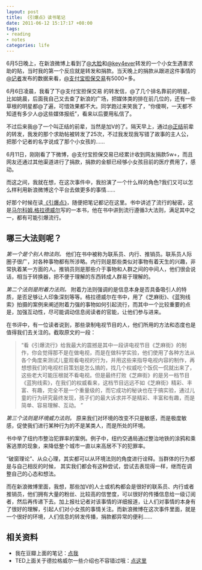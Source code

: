 ```yaml
---
layout: post
title: 《引爆点》读书笔记
date: 2011-06-12 15:17:17 +08:00
tags:
- reading
- notes
categories: life
---
```


6月5日晚上，在新浪微博上看到了[@大脸][tolyer]和[@key4ever][]转发的一个小女生遇害求助的贴，当时我的第一个反应就是转发和捐款。当天晚上的捐款从跟进这件事情的[@记者][luocaixia]发布的数据来看，[@支付宝担保交易][alipaymm]有5000+多。

6月6日凌晨，我看了下@支付宝担保交易 的转发信，@了几个排名靠前的明星，比如姚晨，后面我自己又去查了新浪的广场，把媒体类的排在前几位的，还有一些草根的明星都@了遍，可惜效果都不大。同学跑过来笑我了，“你傻啊，一天都不知道有多少人@这些媒体报纸”，看来以后要用私信了。

不过后来我@了一个叫正结的前辈，当然是加V的了。隔天早上，通过[@正结][adzcat]前辈的转发，我发的那个求助帖被转发了25次，不过我发现我写错了故事的主人公，把那个记者的名字说成了那个小女孩的……
<!--more-->
6月11日，刚刚看了下微博，@支付宝担保交易已经累计收到网友捐款5w+，而且网友还通过其他渠道进行了捐款，捐款的金额已经够小女孩目前的医疗费用了，感动。

而这之间，我就在想，在这次事件中，我扮演了一个什么样的角色?我们又可以怎么样利用新浪微博这个平台去做更多的事情……

好那个时候在读[《引爆点》][book]，随便把笔记都记在这里。书中讲述了流行的秘密，这是[马尔科姆.格拉德威尔][author]写的一本书，他在书中讲到流行遵循3大法则，满足其中之一，都有可能引爆流行。

哪三大法则呢？
----------------

*第一个是个别人物法则。*
他们在书中被称为联系员、内行、推销员。联系员人际圈子很广，对各种事物都有所涉略。内行则是那些类似对事物有着天生的兴趣，非常执着某一方面的人。推销员则是那些介于事物和人群之间的中间人，他们很会说话，相当于转换器，把不便于理解的东西转成人群易于理解的。

*第二个法则是附着力法则。*
附着力法则强调的是信息本身是否具备吸引人的特质，是否足够让人印象深刻等等。格拉德威尔在书中，用了《芝麻街》、《蓝狗线索》拍摄的案例来阐述附着力强的事物如何引起流行，而其中一个比较重要的点是，加强互动性，尽可能调动信息阅读者的官能，让他们参与进来。</p>

在书评中，有一位读者说到，那些录制电视节目的人，他们所用的方法和态度也是值得我们去关注的。截取原文的一段：
>“看《引爆流行》给我最大的震撼是其中一段讲电视节目《芝麻街》的制作，你会觉得那不是在做电视，而是在做科学实验，他们使用了各种方法从各个角度来测试儿童观看电视的行为，并用这些来指导电视内容的制作，再想想我们的电视栏目策划是怎么搞的，找几个权威吃个饭侃一侃就出来了，这些老大可能压根就不看电视。但是最终打败《芝麻街》的是另一档节目《蓝狗线索》，在我们的权威看来，这档节目远远不如《芝麻街》精彩、丰富、有趣，完全不是一个重量级的，而它成功的秘诀也在于搞实验，通过儿童的行为研究最终发现，孩子们的最大诉求并不是精彩、丰富和有趣，而是简单、容易理解、互动。 ”

*第三个法则是环境威力法则。*
原来我们对环境的改变不只是敏感，而是极度敏感，促使我们进行某种行为的不是某类人，而是所处的环境。

书中举了纽约市整治犯罪率的案例。例子中，纽约交通局通过整治地铁的涂鸦和乘客逃票的现象，来降低整个城市一直以来高居不下的犯罪率。

“破窗理论”、从众心理，其实都可以从环境法则的角度进行诠释。当群体的行为都是与自己相反的时候， 其实我们都会有这种尝试，尝试去表现得一样，继而在调整自己的心态和想法。

而在新浪微博里面，我想，那些加V的人士或机构都会是很好的联系员、内行或者推销员，他们拥有大量的粉丝、比较高的信誉度，可以很好的传播信息给一级订阅者，然后再传递下去。加上报社记者对该事情的详细报道，让人们对事情的本身有了很好的理解，引起人们对小女孩的事情关注。而新浪微博在这次事件里面，就是一个很好的环境，人们信息的转发传播，捐款都异常的便利……

相关资料
--------
- 我在豆瓣上面的笔记：[点我][douban_notes]
- TED上面关于德拉格威尔一些介绍也不容错过哦：[点这里][ted]

[tolyer]:http://weibo.com/tolyer
[@key4ever]:http://weibo.com/key4ever
[luocaixia]:http://weibo.com/luocaixia
[alipaymm]:http://weibo.com/alipaymm
[adzcat]:http://weibo.com/adzcat
[ted]:http://www.tedtochina.com/2009/07/02/outliers_1
[douban_notes]:http://book.douban.com/annotation/13303287/
[book]:http://book.douban.com/subject/1473323
[author]:http://www.gladwell.com/bio.html
